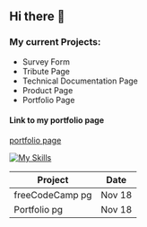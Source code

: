 ## Hi there 👋

### My current Projects:
- Survey Form
- Tribute Page
- Technical Documentation Page
- Product Page
- Portfolio Page

#### Link to my portfolio page
[portfolio page](https://RonnieCargo.github.io/myportfolio)

[![My Skills](https://skillicons.dev/icons?i=js,html,css,wasm)](https://skillicons.dev)

| Project  | Date |
| ------------- | ------------- |
| freeCodeCamp pg  | Nov 18  |
| Portfolio pg  | Nov 18  |

<!--
**RonnieCargo/RonnieCargo** is a ✨ _special_ ✨ repository because its `README.md` (this file) appears on your GitHub profile.

Here are some ideas to get you started:

- 🔭 I’m currently working on ...
- 🌱 I’m currently learning ...
- 👯 I’m looking to collaborate on ...
- 🤔 I’m looking for help with ...
- 💬 Ask me about ...
- 📫 How to reach me: ...
- 😄 Pronouns: ...
- ⚡ Fun fact: ...
-->
